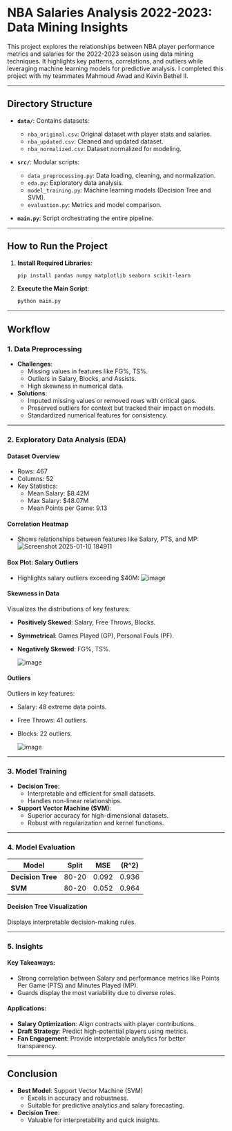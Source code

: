 # **NBA Salaries Analysis 2022-2023: Data Mining Insights**

This project explores the relationships between NBA player performance metrics and salaries for the 2022-2023 season using data mining techniques. It highlights key patterns, correlations, and outliers while leveraging machine learning models for predictive analysis. I completed this project with my teammates Mahmoud Awad and Kevin Bethel II.

---

## **Directory Structure**

- **`data/`**: Contains datasets:
  - `nba_original.csv`: Original dataset with player stats and salaries.
  - `nba_updated.csv`: Cleaned and updated dataset.
  - `nba_normalized.csv`: Dataset normalized for modeling.

- **`src/`**: Modular scripts:
  - `data_preprocessing.py`: Data loading, cleaning, and normalization.
  - `eda.py`: Exploratory data analysis.
  - `model_training.py`: Machine learning models (Decision Tree and SVM).
  - `evaluation.py`: Metrics and model comparison.

- **`main.py`**: Script orchestrating the entire pipeline.

---

## **How to Run the Project**

1. **Install Required Libraries**:
   ```bash
   pip install pandas numpy matplotlib seaborn scikit-learn
   ```

2. **Execute the Main Script**:
   ```bash
   python main.py
   ```

---

## **Workflow**

### **1. Data Preprocessing**
- **Challenges**:
  - Missing values in features like FG%, TS%.
  - Outliers in Salary, Blocks, and Assists.
  - High skewness in numerical data.
- **Solutions**:
  - Imputed missing values or removed rows with critical gaps.
  - Preserved outliers for context but tracked their impact on models.
  - Standardized numerical features for consistency.

---

### **2. Exploratory Data Analysis (EDA)**

#### **Dataset Overview**
- Rows: 467  
- Columns: 52  
- Key Statistics:
  - Mean Salary: $8.42M
  - Max Salary: $48.07M
  - Mean Points per Game: 9.13

#### **Correlation Heatmap**
- Shows relationships between features like Salary, PTS, and MP:
  ![Screenshot 2025-01-10 184911](https://github.com/user-attachments/assets/122dbe10-f51e-470b-b947-52cafc370019)

#### **Box Plot: Salary Outliers**
- Highlights salary outliers exceeding $40M:
  ![image](https://github.com/user-attachments/assets/47345011-d387-4657-ac28-a20408e8e921)

#### **Skewness in Data**
Visualizes the distributions of key features:
- **Positively Skewed**: Salary, Free Throws, Blocks.
- **Symmetrical**: Games Played (GP), Personal Fouls (PF).
- **Negatively Skewed**: FG%, TS%.

  ![image](https://github.com/user-attachments/assets/603d5468-5e76-479c-8a98-7531e0ec930c)

#### **Outliers**
Outliers in key features:
- Salary: 48 extreme data points.
- Free Throws: 41 outliers.
- Blocks: 22 outliers.

  ![image](https://github.com/user-attachments/assets/0ab39f0e-e18c-48f3-8771-8b4b08a97b78)

---

### **3. Model Training**
- **Decision Tree**:
  - Interpretable and efficient for small datasets.
  - Handles non-linear relationships.
- **Support Vector Machine (SVM)**:
  - Superior accuracy for high-dimensional datasets.
  - Robust with regularization and kernel functions.

---

### **4. Model Evaluation**

| Model              | Split | MSE   | \(R^2\)    |
|--------------------|-------|-------|-----------|
| **Decision Tree**  | 80-20 | 0.092 | 0.936     |
| **SVM**            | 80-20 | 0.052 | 0.964     |

#### **Decision Tree Visualization**
Displays interpretable decision-making rules.

---

### **5. Insights**

#### **Key Takeaways**:
- Strong correlation between Salary and performance metrics like Points Per Game (PTS) and Minutes Played (MP).
- Guards display the most variability due to diverse roles.

#### **Applications**:
- **Salary Optimization**: Align contracts with player contributions.
- **Draft Strategy**: Predict high-potential players using metrics.
- **Fan Engagement**: Provide interpretable analytics for better transparency.

---

## **Conclusion**
- **Best Model**: Support Vector Machine (SVM)
  - Excels in accuracy and robustness.
  - Suitable for predictive analytics and salary forecasting.
- **Decision Tree**:
  - Valuable for interpretability and quick insights.
